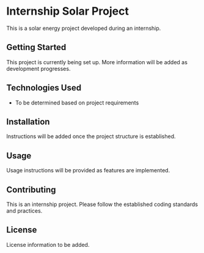 # Internship Solar Project

This is a solar energy project developed during an internship.

## Getting Started

This project is currently being set up. More information will be added as development progresses.

## Technologies Used

- To be determined based on project requirements

## Installation

Instructions will be added once the project structure is established.

## Usage

Usage instructions will be provided as features are implemented.

## Contributing

This is an internship project. Please follow the established coding standards and practices.

## License

License information to be added.
